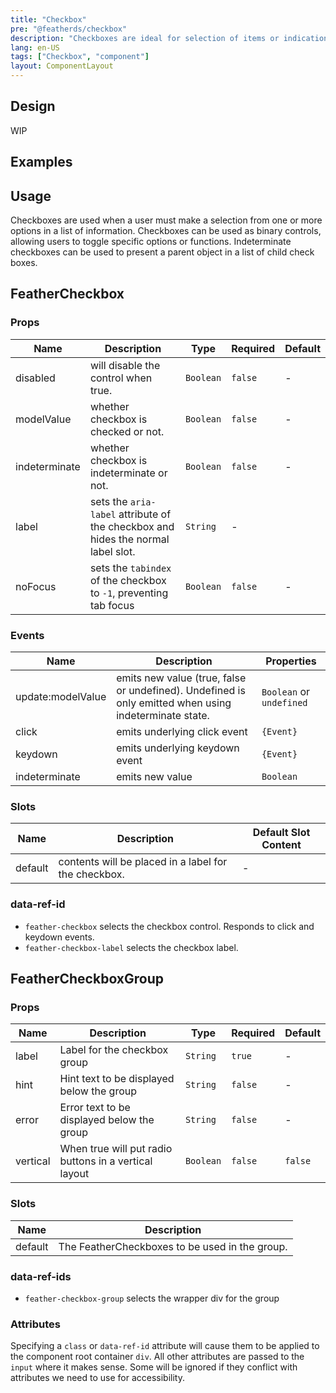 ```yaml
---
title: "Checkbox"
pre: "@featherds/checkbox"
description: "Checkboxes are ideal for selection of items or indication of state"
lang: en-US
tags: ["Checkbox", "component"]
layout: ComponentLayout
---
```


## Design

WIP

## Examples

<Checkbox-Examples />

## Usage

Checkboxes are used when a user must make a selection from one or more options in a list of information. Checkboxes can be used as binary controls, allowing users to toggle specific options or functions. Indeterminate checkboxes can be used to present a parent object in a list of child check boxes.

## FeatherCheckbox

### Props

| Name          | Description                                                                      | Type      | Required | Default |
| ------------- | -------------------------------------------------------------------------------- | --------- | -------- | ------- |
| disabled      | will disable the control when true.                                              | `Boolean` | `false`  | -       |
| modelValue    | whether checkbox is checked or not.                                              | `Boolean` | `false`  | -       |
| indeterminate | whether checkbox is indeterminate or not.                                        | `Boolean` | `false`  | -       |
| label         | sets the `aria-label` attribute of the checkbox and hides the normal label slot. | `String`  | -        |         |
| noFocus       | sets the `tabindex` of the checkbox to `-1`, preventing tab focus                | `Boolean` | `false`  | -       |

### Events

| Name              | Description                                                                                           | Properties               |
| ----------------- | ----------------------------------------------------------------------------------------------------- | ------------------------ |
| update:modelValue | emits new value (true, false or undefined). Undefined is only emitted when using indeterminate state. | `Boolean` or `undefined` |
| click             | emits underlying click event                                                                          | `{Event}`                |
| keydown           | emits underlying keydown event                                                                        | `{Event}`                |
| indeterminate     | emits new value                                                                                       | `Boolean`                |

### Slots

| Name    | Description                                          | Default Slot Content |
| ------- | ---------------------------------------------------- | -------------------- |
| default | contents will be placed in a label for the checkbox. | -                    |

### data-ref-id

- `feather-checkbox` selects the checkbox control. Responds to click and keydown events.
- `feather-checkbox-label` selects the checkbox label.

## FeatherCheckboxGroup

### Props

| Name     | Description                                           | Type      | Required | Default |
| -------- | ----------------------------------------------------- | --------- | -------- | ------- |
| label    | Label for the checkbox group                          | `String`  | `true`   | -       |
| hint     | Hint text to be displayed below the group             | `String`  | `false`  | -       |
| error    | Error text to be displayed below the group            | `String`  | `false`  | -       |
| vertical | When true will put radio buttons in a vertical layout | `Boolean` | `false`  | `false` |

### Slots

| Name    | Description                                      |
| ------- | ------------------------------------------------ |
| default | The FeatherCheckboxes to be used in the group.   |

### data-ref-ids

- `feather-checkbox-group` selects the wrapper div for the group

### Attributes

Specifying a `class` or `data-ref-id` attribute will cause them to be applied to the component root container `div`. All other attributes are passed to the `input` where it makes sense. Some will be ignored if they conflict with attributes we need to use for accessibility.

